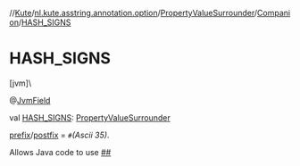 //[Kute](../../../../index.md)/[nl.kute.asstring.annotation.option](../../index.md)/[PropertyValueSurrounder](../index.md)/[Companion](index.md)/[HASH_SIGNS](-h-a-s-h_-s-i-g-n-s.md)

# HASH_SIGNS

[jvm]\

@[JvmField](https://kotlinlang.org/api/latest/jvm/stdlib/kotlin.jvm/-jvm-field/index.html)

val [HASH_SIGNS](-h-a-s-h_-s-i-g-n-s.md): [PropertyValueSurrounder](../index.md)

[prefix](../prefix.md)/[postfix](../postfix.md) = `#`*(Ascii 35)*.

Allows Java code to use [##](../##/index.md)
